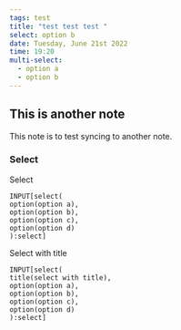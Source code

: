 ```yaml
---
tags: test
title: "test test test "
select: option b
date: Tuesday, June 21st 2022
time: 19:20
multi-select:
  - option a
  - option b
---
```


## This is another note
This note is to test syncing to another note.


### Select
Select
```meta-bind
INPUT[select(
option(option a),
option(option b),
option(option c),
option(option d)
):select]
```

Select with title
```meta-bind
INPUT[select(
title(select with title),
option(option a),
option(option b),
option(option c),
option(option d)
):select]
```